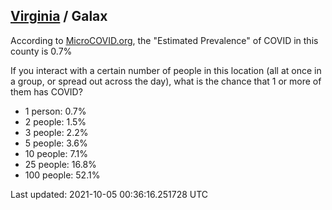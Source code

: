 
## [Virginia](/united-states/virginia) / Galax

According to [MicroCOVID.org](http://microcovid.org),
the "Estimated Prevalence" of COVID in this county is 0.7%

If you interact with a certain number of people in this location
(all at once in a group, or spread out across the day), what is the chance that
1 or more of them has COVID?

- 1 person: 0.7%
- 2 people: 1.5%
- 3 people: 2.2%
- 5 people: 3.6%
- 10 people: 7.1%
- 25 people: 16.8%
- 100 people: 52.1%

Last updated: 2021-10-05 00:36:16.251728 UTC
